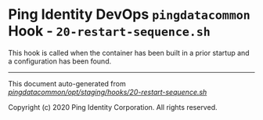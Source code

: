 
# Ping Identity DevOps `pingdatacommon` Hook - `20-restart-sequence.sh`
 This hook is called when the container has been built in a prior startup
 and a configuration has been found.

---
This document auto-generated from _[pingdatacommon/opt/staging/hooks/20-restart-sequence.sh](https://github.com/pingidentity/pingidentity-docker-builds/blob/master/pingdatacommon/opt/staging/hooks/20-restart-sequence.sh)_

Copyright (c) 2020 Ping Identity Corporation. All rights reserved.
